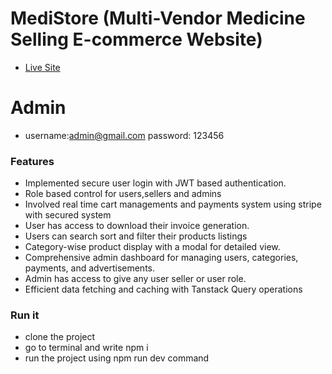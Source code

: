 # MediStore (Multi-Vendor Medicine Selling E-commerce Website)

- [Live Site](https://medistore-91753.web.app)
 
 # Admin
- username:admin@gmail.com   password: 123456


### Features
- Implemented secure user login with JWT based authentication.
- Role based control for users,sellers and admins
- Involved real time cart managements and payments system using stripe with secured system
- User has access to download their invoice generation.
- Users can search sort and filter their products listings
- Category-wise product display with a modal for detailed view.
- Comprehensive admin dashboard for managing users, categories, payments, and advertisements.
- Admin has access to give any user seller or user role.
- Efficient data fetching and caching with Tanstack Query operations

### Run it
- clone the project
- go to terminal and write npm i
- run the project using npm run dev command

